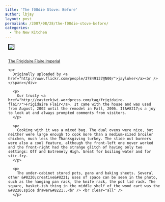 ```yaml
---
title: 'The f00die Stove: Before'
author: lbjay
layout: post
permalink: /2007/08/28/the-f00die-stove-before/
categories:
  - The New Kitchen
---
```

<abbr class="unapi-id" title=""><!-- &nbsp; --></abbr> 

<div style="float:right; margin-left:10px; margin-bottom:10px">
  <a href="http://www.flickr.com/photos/37849137@N00/344133096/" title="photo sharing"><img src="http://farm1.static.flickr.com/127/344133096_a56ab975eb_m.jpg" style="border: 2px solid #000000" /></a></p> 
  
  <p>
    <span style="font-size: 0.9em; margin-top: 0px"><br /> <a href="http://www.flickr.com/photos/37849137@N00/344133096/">The Frigidaire Flaire Imperial</a></p> 
    
    <p>
      Originally uploaded by <a href="http://www.flickr.com/people/37849137@N00/">jayluker</a><br /> </span></div> 
      
      <p>
        Our trusty <a href="http://easterkiwi.wordpress.com/tag/frigidaire-flair/">Frigidaire Flair</a>. It came with the house and was used from August, 2002 until the remodel in Fall, 2006. It&#8217;s a joy to look at and always prompted comments from visitors.
      </p>
      
      <p>
        Cooking with it was a mixed bag. The dual ovens were nice, but neither were large enough to cook more than a medium-sized broiler chicken, much less the Thanksgiving turkey. The slide out burners were also a cool feature, although the front-left one never worked and the front-right had the strange glitch of having only two settings: Off and Extremely High. Great for boiling water and for stir-fry.
      </p>
      
      <p>
        The under-cabinet stored pots, pans and baking sheets. Several other &#8220;creative&#8221; uses of space can be seen in the photo, such as the hanging pan rack, the knife rack, the pot lid rack. The square, basket-ish thing in the middle shelf of the wood cart was the &#8220;spice drawer&#8221;.<br /> <br clear="all" />
      </p>
